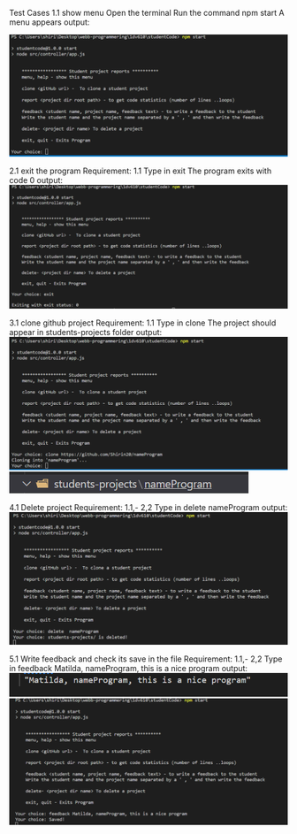 Test Cases
1.1 show menu
Open the terminal
Run the command 
    npm start
A menu appears
output:  

![](./test/img/show-menu.png)

2.1 exit the program
Requirement: 1.1
Type in exit
The program exits with code 0
output:  
![](./test/img/exit.png)   

3.1 clone github project
Requirement: 1.1
Type in clone <github url>
The project should appear in students-projects folder 
output:  
![](./test/img/clone-project.png)   
![](./test/img/clone-project1.png)   

4.1 Delete project
Requirement: 1.1,- 2,2
Type in delete nameProgram
output:  
![](./test/img/delete.png)  

5.1 Write feedback and check its save in the file
Requirement: 1.1,- 2,2
Type in 
      feedback Matilda, nameProgram, this is a nice program
output:  
![](./test/img/data-saved-in-the-file.png)  
![](./test/img/write-feedback-to-file.png)  


